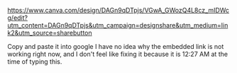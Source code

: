 <a href="URL">https://www.canva.com/design/DAGn9qDTpjs/VGwA_GWozQ4L8cz_mIDWcg/edit?utm_content=DAGn9qDTpjs&utm_campaign=designshare&utm_medium=link2&utm_source=sharebutton</a>

Copy and paste it into google I have no idea why the embedded link is not working right now, and I don't feel like fixing it because it is 12:27 AM at the time of typing this.
